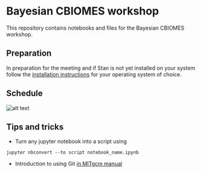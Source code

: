 # Bayesian CBIOMES workshop

This repository contains notebooks and files for the Bayesian CBIOMES workshop.

## Preparation

In preparation for the meeting and if Stan is not yet installed on your system follow the [installation instructions](installation/) for your operating system of choice.

## Schedule

![alt text](https://github.com/jpmattern/bayesian_cbiomes/blob/master/schedule.png)

## Tips and tricks

 * Turn any jupyter notebook into a script using
 ```
 jupyter nbconvert --to script notebook_name.ipynb
 ```

 * Introduction to using Git 
   [ in MITgcm manual](https://mitgcm.readthedocs.io/en/latest/contributing/contributing.html#detailed-guide-for-those-less-familiar-with-git-and-github)

